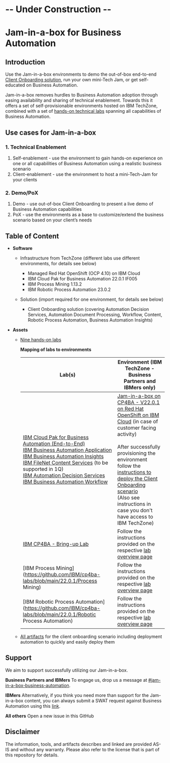 # -- Under Construction --

# Jam-in-a-box for Business Automation

## Introduction

Use the Jam-in-a-box environments to demo the out-of-box end-to-end [Client Onboarding solution](https://github.com/IBM/cp4ba-client-onboarding-scenario), run your own mini-Tech Jam, or get self-educated on Business Automation.

Jam-in-a-box removes hurdles to Business Automation adoption through easing availability and sharing of technical enablement. Towards this it offers a set of self-provisionable environments hosted on IBM TechZone, combined with a set of [hands-on technical labs](https://github.com/IBM/cp4ba-labs/tree/main/22.0.1) spanning all capabilities of Business Automation.

## Use cases for Jam-in-a-box

### 1. Technical Enablement

1. Self-enablement - use the environment to gain hands-on experience on one or all capabilities of Business Automation using a realistic business scenario
2. Client-enablement - use the environment to host a mini-Tech-Jam for your clients

### 2. Demo/PoX

1. Demo - use out-of-box Client Onboarding to present a live demo of Business Automation capabilities
2. PoX - use the environments as a base to customize/extend the business scenario based on your client’s needs

## Table of Content

- **Software**

   - Infrastructure from TechZone (different labs use different environments, for details see below)
      - Managed Red Hat OpenShift (OCP 4.10) on IBM Cloud
      - IBM Cloud Pak for Business Automation 22.0.1 IF005
      - IBM Process Mining 1.13.2
      - IBM Robotic Process Automation 23.0.2

   - Solution (import required for one environment, for details see below)
      - Client Onboarding solution 
         (covering Automation Decision Services, Automation Document Processing, Workflow, Content, Robotic Process Automation, Business Automation Insights)

- **Assets**

   - [Nine hands-on labs](https://github.com/IBM/cp4ba-labs/tree/main/22.0.1)

      **Mapping of labs to environments**

      | Lab(s)                                                       | Environment (IBM TechZone - Business Partners and IBMers only) |
      | ------------------------------------------------------------ | ------------------------------------------------------------ |
      | [IBM Cloud Pak for Business Automation (End-to-End)](https://github.com/IBM/cp4ba-labs/blob/main/22.0.1/IBM%20Cloud%20Pak%20for%20Business%20Automation%20(End-to-End))<br/>[IBM Business Automation Application](https://github.com/IBM/cp4ba-labs/blob/main/22.0.1/Business%20Automation%20Application)<br/>[IBM Business Automation Insights](https://github.com/IBM/cp4ba-labs/blob/main/22.0.1/Business%20Automation%20Insights)<br/>[IBM FileNet Content Services](https://github.com/IBM/cp4ba-labs/blob/main/22.0.1/Content) (to be supported in 1Q)<br/>[IBM Automation Decision Services](https://github.com/IBM/cp4ba-labs/blob/main/22.0.1/Decisions)<br/>[IBM Business Automation Workflow](https://github.com/IBM/cp4ba-labs/blob/main/22.0.1/Workflow) | [Jam-in-a-box on CP4BA - V22.0.1 on Red Hat OpenShift on IBM Cloud](https://techzone.ibm.com/collection/jam-in-a-box-for-business-automation) (in case of customer facing activity)<br/><br/>After successfully provisioning the environment<br/>follow the [instructions to deploy the Client Onboarding scenario](https://github.com/IBM/cp4ba-client-onboarding-scenario/blob/main/DeployingClientOnboarding.md)<br/>(Also see instructions in case you don't have access to IBM TechZone) |
      | [IBM CP4BA - Bring-up Lab](https://github.com/IBM/cp4ba-labs/blob/main/22.0.1/Bring-up) | Follow the instructions provided on the respective [lab overview page](https://github.com/IBM/cp4ba-labs/tree/main/22.0.1/Bring-up) |
      | [IBM Process Mining](https://github.com/IBM/cp4ba-labs/blob/main/22.0.1/Process Mining) | Follow the instructions provided on the respective [lab overview page](https://github.com/IBM/cp4ba-labs/tree/main/22.0.1/Process%20Mining) |
      | [IBM Robotic Process Automation](https://github.com/IBM/cp4ba-labs/blob/main/22.0.1/Robotic Process Automation) | Follow the instructions provided on the respective [lab overview page](https://github.com/IBM/cp4ba-labs/tree/main/22.0.1/Robotic%20Process%20Automation) |

   - [All artifacts](https://github.com/IBM/cp4ba-client-onboarding-scenario) for the client onboarding scenario including deployment automation to quickly and easily deploy them


## Support

We aim to support successfully utilizing our Jam-in-a-box.

**Business Partners and IBMers**
To engage us, drop us a message at [#jam-in-a-box-business-automation](https://ibm-cloudpak-partners.slack.com/archives/C04SMFNLA3T).

**IBMers**
Alternatively, if you think you need more than support for the Jam-in-a-box content, you can always submit a SWAT request against Business Automation using this [link](http://ibm.biz/automation-swat).

**All others**
Open a new issue in this GitHub

## Disclaimer

The information, tools, and artifacts describes and linked are provided AS-IS and without any warranty. Please also refer to the license that is part of this repository for details.
